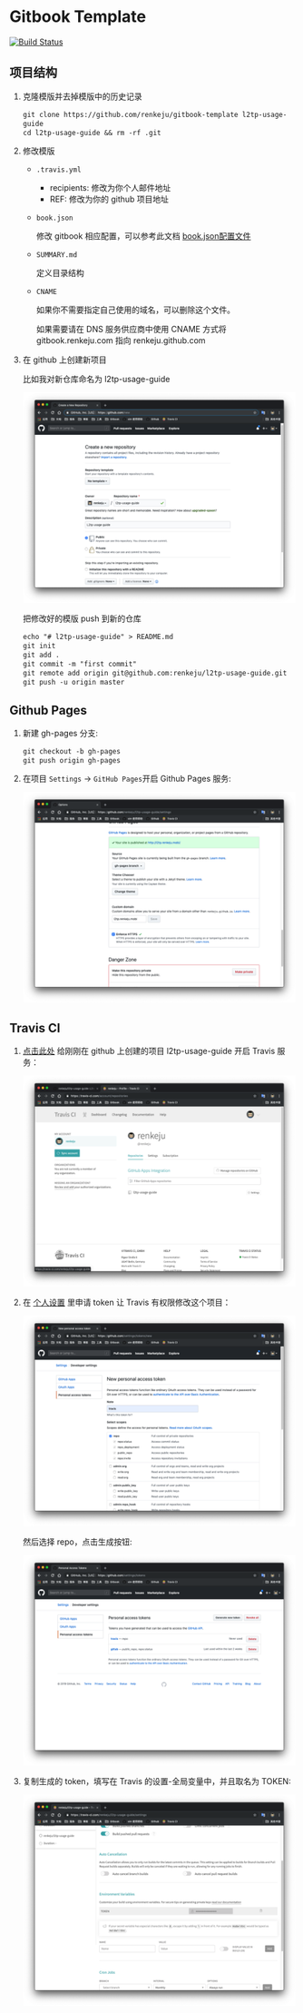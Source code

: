 [1]: http://gitbook.zhangjikai.com/bookjson.html
[2]: /images/create_a_new_repository.png
[3]: /images/github_pages_settings.png
[4]: https://github.com/marketplace/travis-ci
[5]: /images/travis_ci_repositories.png
[6]: https://github.com/settings/tokens
[7]: /images/github_presonal_access_tokens.png
[8]: /images/github_presonal_access_tokens_scopes.png
[9]: /images/Travis_CI_Token.png

# Gitbook Template

[![Build Status](https://travis-ci.com/renkeju/gitbook-template.svg?branch=master)](https://travis-ci.com/renkeju/gitbook-template)

## 项目结构

1. 克隆模版并去掉模版中的历史记录

    ```
    git clone https://github.com/renkeju/gitbook-template l2tp-usage-guide
    cd l2tp-usage-guide && rm -rf .git
    ```

2. 修改模版

    * `.travis.yml`

        * recipients: 修改为你个人邮件地址
        * REF: 修改为你的 github 项目地址

    * `book.json`

        修改 gitbook 相应配置，可以参考此文档 [book.json配置文件][1]

    * `SUMMARY.md` 
        
        定义目录结构

    * `CNAME`

        如果你不需要指定自己使用的域名，可以删除这个文件。
        
        如果需要请在 DNS 服务供应商中使用 CNAME 方式将 gitbook.renkeju.com 指向 renkeju.github.com

3. 在 github 上创建新项目

    比如我对新仓库命名为 l2tp-usage-guide

    ![创建一个新的仓库][2]

    把修改好的模版 push 到新的仓库 

    ```
    echo "# l2tp-usage-guide" > README.md
    git init
    git add .
    git commit -m "first commit"
    git remote add origin git@github.com:renkeju/l2tp-usage-guide.git
    git push -u origin master
    ```

## Github Pages

1. 新建 gh-pages 分支:

    ```
    git checkout -b gh-pages
    git push origin gh-pages
    ```

2. 在项目 `Settings` -> `GitHub Pages`开启 Github Pages 服务:


    ![Github Pages 设置][3]

## Travis CI

1. [点击此处][4] 给刚刚在 github 上创建的项目 l2tp-usage-guide 开启 Travis 服务：

    ![Travis CI 仓库][5]

2. 在 [个人设置][6] 里申请 token 让 Travis 有权限修改这个项目：

    ![Github 个人访问令牌领域][8]

    然后选择 repo，点击生成按钮:

    ![Github 个人访问令牌][7]

3. 复制生成的 token，填写在 Travis 的设置-全局变量中，并且取名为 TOKEN:

    ![Travis CI TOKEN][9]

